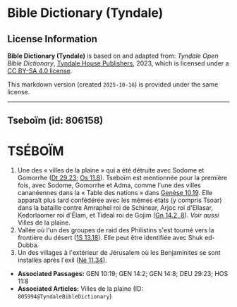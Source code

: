 # Bible Dictionary (Tyndale)

## License Information

**Bible Dictionary (Tyndale)** is based on and adapted from: _Tyndale Open Bible Dictionary_, [Tyndale House Publishers](https://tyndaleopenresources.com/), 2023, which is licensed under a [CC BY-SA 4.0 license](https://creativecommons.org/licenses/by-sa/4.0/legalcode.en).

This markdown version (created `2025-10-16`) is provided under the same license.



--------------------------------

## Tseboïm (id: 806158)

TSÉBOÏM
=======

1. Une des « villes de la plaine » qui a été détruite avec Sodome et Gomorrhe ([Dt 29\.23](https://ref.ly/Deut29:23); [Os 11\.8](https://ref.ly/Hos11:8)). Tseboïm est mentionnée pour la première fois, avec Sodome, Gomorrhe et Adma, comme l'une des villes cananéennes dans la « Table des nations » dans [Genèse 10\.19](https://ref.ly/Gen10:19). Elle apparaît plus tard confédérée avec les mêmes états (y compris Tsoar) dans la bataille contre Amraphel roi de Schinear, Arjoc roi d'Ellasar, Kedorlaomer roi d'Élam, et Tideal roi de Gojim ([Gn 14\.2, 8](https://ref.ly/Gen14:2,Gen14:8)). *Voir aussi* Villes de la plaine.
2. Vallée où l'un des groupes de raid des Philistins s'est tourné vers la frontière du désert ([1S 13\.18](https://ref.ly/1Sam13:18)). Elle peut être identifiée avec Shuk ed\-Dubba.
3. Un des villages à l'extérieur de Jérusalem où les Benjaminites se sont installés après l'exil ([Né 11\.34](https://ref.ly/Neh11:34)).

* **Associated Passages:** GEN 10:19; GEN 14:2; GEN 14:8; DEU 29:23; HOS 11:8
* **Associated Articles:** Villes de la plaine (ID: `805994@TyndaleBibleDictionary`)


